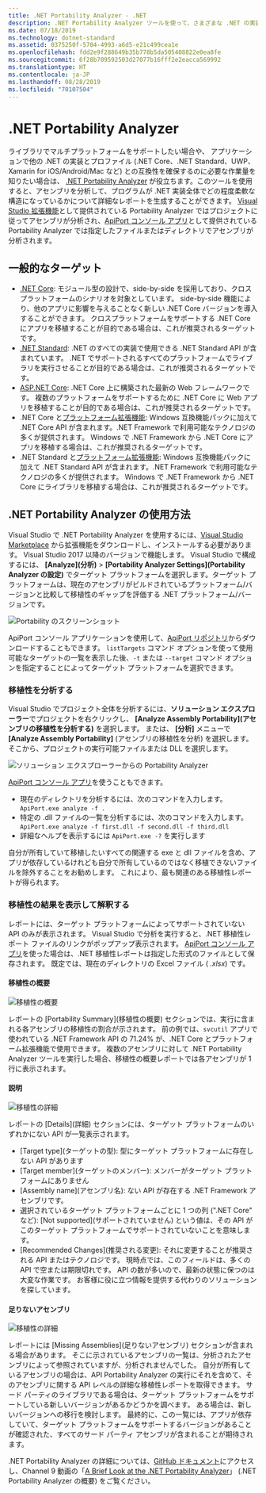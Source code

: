 ```yaml
---
title: .NET Portability Analyzer - .NET
description: .NET Portability Analyzer ツールを使って、さまざまな .NET の実装 (.NET Core、.NET Standard、UWP、Xamarin など) の間でのコードの移植性を評価する方法について説明します。
ms.date: 07/18/2019
ms.technology: dotnet-standard
ms.assetid: 0375250f-5704-4993-a6d5-e21c499cea1e
ms.openlocfilehash: fdd2e9f288649b35b778b5da505408822e0ea8fe
ms.sourcegitcommit: 6f28b709592503d27077b16fff2e2eacca569992
ms.translationtype: HT
ms.contentlocale: ja-JP
ms.lasthandoff: 08/28/2019
ms.locfileid: "70107504"
---
```

# <a name="the-net-portability-analyzer"></a>.NET Portability Analyzer

ライブラリでマルチプラットフォームをサポートしたい場合や、 アプリケーションで他の .NET の実装とプロファイル (.NET Core、.NET Standard、UWP、Xamarin for iOS/Android/Mac など) との互換性を確保するのに必要な作業量を知りたい場合は、 [.NET Portability Analyzer](https://github.com/microsoft/dotnet-apiport) が役立ちます。このツールを使用すると、アセンブリを分析して、プログラムが .NET 実装全体でどの程度柔軟な構造になっているかについて詳細なレポートを生成することができます。 [Visual Studio 拡張機能](https://marketplace.visualstudio.com/items?itemName=ConnieYau.NETPortabilityAnalyzer)として提供されている Portability Analyzer ではプロジェクトに従ってアセンブリが分析され、[ApiPort コンソール アプリ](https://aka.ms/apiportdownload)として提供されている Portability Analyzer では指定したファイルまたはディレクトリでアセンブリが分析されます。

## <a name="common-targets"></a>一般的なターゲット

- [.NET Core](../../core/index.md): モジュール型の設計で、side-by-side を採用しており、クロスプラットフォームのシナリオを対象としています。 side-by-side 機能により、他のアプリに影響を与えることなく新しい .NET Core バージョンを導入することができます。 クロスプラットフォームをサポートする .NET Core にアプリを移植することが目的である場合は、これが推奨されるターゲットです。 
- [.NET Standard](../../standard/net-standard.md): .NET のすべての実装で使用できる .NET Standard API が含まれています。 .NET でサポートされるすべてのプラットフォームでライブラリを実行させることが目的である場合は、これが推奨されるターゲットです。  
- [ASP.NET Core](/aspnet/core): .NET Core 上に構築された最新の Web フレームワークです。 複数のプラットフォームをサポートするために .NET Core に Web アプリを移植することが目的である場合は、これが推奨されるターゲットです。
- .NET Core と[プラットフォーム拡張機能](../../core/porting/windows-compat-pack.md): Windows 互換機能パックに加えて .NET Core API が含まれます。.NET Framework で利用可能なテクノロジの多くが提供されます。 Windows で .NET Framework から .NET Core にアプリを移植する場合は、これが推奨されるターゲットです。
- .NET Standard と[プラットフォーム拡張機能](../../core/porting/windows-compat-pack.md): Windows 互換機能パックに加えて .NET Standard API が含まれます。.NET Framework で利用可能なテクノロジの多くが提供されます。 Windows で .NET Framework から .NET Core にライブラリを移植する場合は、これが推奨されるターゲットです。

## <a name="how-to-use-the-net-portability-analyzer"></a>.NET Portability Analyzer の使用方法

Visual Studio で .NET Portability Analyzer を使用するには、[Visual Studio Marketplace](https://marketplace.visualstudio.com/items?itemName=ConnieYau.NETPortabilityAnalyzer) から拡張機能をダウンロードし、インストールする必要があります。 Visual Studio 2017 以降のバージョンで機能します。 Visual Studio で構成するには、 **[Analyze]\(分析\)**  >  **[Portability Analyzer Settings]\(Portability Analyzer の設定\)** でターゲット プラットフォームを選択します。ターゲット プラットフォームは、現在のアセンブリがビルドされているプラットフォーム/バージョンと比較して移植性のギャップを評価する .NET プラットフォーム/バージョンです。

![Portability のスクリーンショット](./media/portability-analyzer/portability-screenshot.png)

ApiPort コンソール アプリケーションを使用して、[ApiPort リポジトリ](https://aka.ms/apiportdownload)からダウンロードすることもできます。 `listTargets` コマンド オプションを使って使用可能なターゲットの一覧を表示した後、`-t` または `--target` コマンド オプションを指定することによってターゲット プラットフォームを選択できます。 

### <a name="analyze-portability"></a>移植性を分析する
Visual Studio でプロジェクト全体を分析するには、**ソリューション エクスプローラー**でプロジェクトを右クリックし、 **[Analyze Assembly Portability]\(アセンブリの移植性を分析する\)** を選択します。 または、 **[分析]** メニューで **[Analyze Assembly Portability]** (アセンブリの移植性を分析) を選択します。 そこから、プロジェクトの実行可能ファイルまたは DLL を選択します。

![ソリューション エクスプローラーからの Portability Analyzer](./media/portability-analyzer/portability-solution-explorer.png)

[ApiPort コンソール アプリ](https://aka.ms/apiportdownload)を使うこともできます。 

- 現在のディレクトリを分析するには、次のコマンドを入力します。`ApiPort.exe analyze -f .`
- 特定の .dll ファイルの一覧を分析するには、次のコマンドを入力します。`ApiPort.exe analyze -f first.dll -f second.dll -f third.dll`
- 詳細なヘルプを表示するには `ApiPort.exe -?` を実行します

自分が所有していて移植したいすべての関連する exe と dll ファイルを含め、アプリが依存しているけれども自分で所有しているのではなく移植できないファイルを除外することをお勧めします。 これにより、最も関連のある移植性レポートが得られます。  

### <a name="view-and-interpret-portability-result"></a>移植性の結果を表示して解釈する

レポートには、ターゲット プラットフォームによってサポートされていない API のみが表示されます。 Visual Studio で分析を実行すると、.NET 移植性レポート ファイルのリンクがポップアップ表示されます。 [ApiPort コンソール アプリ](https://aka.ms/apiportdownload)を使った場合は、.NET 移植性レポートは指定した形式のファイルとして保存されます。 既定では、現在のディレクトリの Excel ファイル ( *.xlsx*) です。

#### <a name="portability-summary"></a>移植性の概要 

![移植性の概要](./media/portability-analyzer/portabilitysummary.png)

レポートの [Portability Summary]\(移植性の概要\) セクションでは、実行に含まれる各アセンブリの移植性の割合が示されます。 前の例では、`svcutil` アプリで使われている .NET Framework API の 71.24% が、.NET Core とプラットフォーム拡張機能で使用できます。 複数のアセンブリに対して .NET Portability Analyzer ツールを実行した場合、移植性の概要レポートでは各アセンブリが 1 行に表示されます。

#### <a name="details"></a>説明

![移植性の詳細](./media/portability-analyzer/portabilitydetails.png)

レポートの [Details]\(詳細\) セクションには、ターゲット プラットフォームのいずれかにない API が一覧表示されます。 

- [Target type]\(ターゲットの型\): 型にターゲット プラットフォームに存在しない API があります 
- [Target member]\(ターゲットのメンバー\): メンバーがターゲット プラットフォームにありません 
- [Assembly name]\(アセンブリ名\): ない API が存在する .NET Framework アセンブリです。 
- 選択されているターゲット プラットフォームごとに 1 つの列 (".NET Core" など): [Not supported]\(サポートされていません\) という値は、その API がこのターゲット プラットフォームでサポートされていないことを意味します。 
- [Recommended Changes]\(推奨される変更\): それに変更することが推奨される API またはテクノロジです。 現時点では、このフィールドは、多くの API で空または期限切れです。 API の数が多いので、最新の状態に保つのは大変な作業です。 お客様に役に立つ情報を提供する代わりのソリューションを探しています。

#### <a name="missing-assemblies"></a>足りないアセンブリ

![移植性の詳細](./media/portability-analyzer/missingassemblies.png)

レポートには [Missing Assemblies]\(足りないアセンブリ\) セクションが含まれる場合があります。 そこに示されているアセンブリの一覧は、分析されたアセンブリによって参照されていますが、分析されませんでした。 自分が所有しているアセンブリの場合は、API Portability Analyzer の実行にそれを含めて、そのアセンブリに関する API レベルの詳細な移植性レポートを取得できます。 サード パーティのライブラリである場合は、ターゲット プラットフォームをサポートしている新しいバージョンがあるかどうかを調べます。 ある場合は、新しいバージョンへの移行を検討します。 最終的に、この一覧には、アプリが依存していて、ターゲット プラットフォームをサポートするバージョンがあることが確認された、すべてのサード パーティ アセンブリが含まれることが期待されます。  

.NET Portability Analyzer の詳細については、[GitHub ドキュメント](https://github.com/Microsoft/dotnet-apiport#documentation)にアクセスし、Channel 9 動画の「[A Brief Look at the .NET Portability Analyzer](https://channel9.msdn.com/Blogs/Seth-Juarez/A-Brief-Look-at-the-NET-Portability-Analyzer)」 (.NET Portability Analyzer の概要) をご覧ください。
